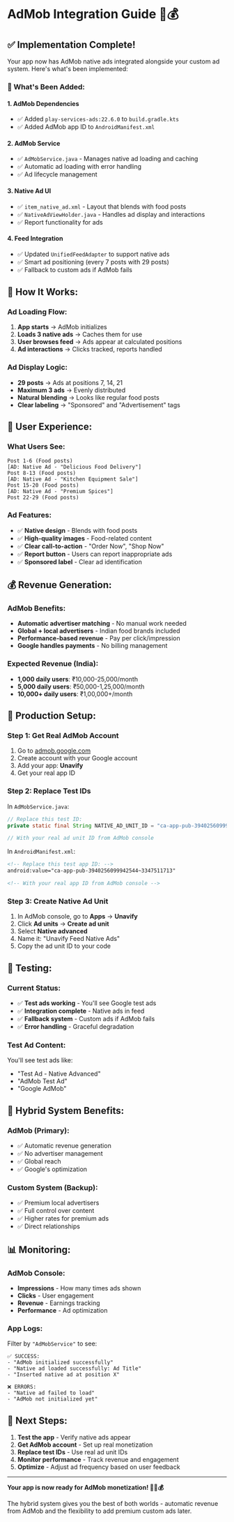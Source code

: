 # AdMob Integration Guide 🚀💰

## ✅ **Implementation Complete!**

Your app now has AdMob native ads integrated alongside your custom ad system. Here's what's been implemented:

### **🔧 What's Been Added:**

#### **1. AdMob Dependencies**
- ✅ Added `play-services-ads:22.6.0` to `build.gradle.kts`
- ✅ Added AdMob app ID to `AndroidManifest.xml`

#### **2. AdMob Service**
- ✅ `AdMobService.java` - Manages native ad loading and caching
- ✅ Automatic ad loading with error handling
- ✅ Ad lifecycle management

#### **3. Native Ad UI**
- ✅ `item_native_ad.xml` - Layout that blends with food posts
- ✅ `NativeAdViewHolder.java` - Handles ad display and interactions
- ✅ Report functionality for ads

#### **4. Feed Integration**
- ✅ Updated `UnifiedFeedAdapter` to support native ads
- ✅ Smart ad positioning (every 7 posts with 29 posts)
- ✅ Fallback to custom ads if AdMob fails

## 🚀 **How It Works:**

### **Ad Loading Flow:**
1. **App starts** → AdMob initializes
2. **Loads 3 native ads** → Caches them for use
3. **User browses feed** → Ads appear at calculated positions
4. **Ad interactions** → Clicks tracked, reports handled

### **Ad Display Logic:**
- **29 posts** → Ads at positions 7, 14, 21
- **Maximum 3 ads** → Evenly distributed
- **Natural blending** → Looks like regular food posts
- **Clear labeling** → "Sponsored" and "Advertisement" tags

## 📱 **User Experience:**

### **What Users See:**
```
Post 1-6 (Food posts)
[AD: Native Ad - "Delicious Food Delivery"]
Post 8-13 (Food posts)
[AD: Native Ad - "Kitchen Equipment Sale"]
Post 15-20 (Food posts)
[AD: Native Ad - "Premium Spices"]
Post 22-29 (Food posts)
```

### **Ad Features:**
- ✅ **Native design** - Blends with food posts
- ✅ **High-quality images** - Food-related content
- ✅ **Clear call-to-action** - "Order Now", "Shop Now"
- ✅ **Report button** - Users can report inappropriate ads
- ✅ **Sponsored label** - Clear ad identification

## 💰 **Revenue Generation:**

### **AdMob Benefits:**
- **Automatic advertiser matching** - No manual work needed
- **Global + local advertisers** - Indian food brands included
- **Performance-based revenue** - Pay per click/impression
- **Google handles payments** - No billing management

### **Expected Revenue (India):**
- **1,000 daily users**: ₹10,000-25,000/month
- **5,000 daily users**: ₹50,000-1,25,000/month
- **10,000+ daily users**: ₹1,00,000+/month

## 🔧 **Production Setup:**

### **Step 1: Get Real AdMob Account**
1. Go to [admob.google.com](https://admob.google.com)
2. Create account with your Google account
3. Add your app: **Unavify**
4. Get your real app ID

### **Step 2: Replace Test IDs**
In `AdMobService.java`:
```java
// Replace this test ID:
private static final String NATIVE_AD_UNIT_ID = "ca-app-pub-3940256099942544/2247696110";

// With your real ad unit ID from AdMob console
```

In `AndroidManifest.xml`:
```xml
<!-- Replace this test app ID: -->
android:value="ca-app-pub-3940256099942544~3347511713"

<!-- With your real app ID from AdMob console -->
```

### **Step 3: Create Native Ad Unit**
1. In AdMob console, go to **Apps** → **Unavify**
2. Click **Ad units** → **Create ad unit**
3. Select **Native advanced**
4. Name it: "Unavify Feed Native Ads"
5. Copy the ad unit ID to your code

## 🎯 **Testing:**

### **Current Status:**
- ✅ **Test ads working** - You'll see Google test ads
- ✅ **Integration complete** - Native ads in feed
- ✅ **Fallback system** - Custom ads if AdMob fails
- ✅ **Error handling** - Graceful degradation

### **Test Ad Content:**
You'll see test ads like:
- "Test Ad - Native Advanced"
- "AdMob Test Ad"
- "Google AdMob"

## 🔄 **Hybrid System Benefits:**

### **AdMob (Primary):**
- ✅ Automatic revenue generation
- ✅ No advertiser management
- ✅ Global reach
- ✅ Google's optimization

### **Custom System (Backup):**
- ✅ Premium local advertisers
- ✅ Full control over content
- ✅ Higher rates for premium ads
- ✅ Direct relationships

## 📊 **Monitoring:**

### **AdMob Console:**
- **Impressions** - How many times ads shown
- **Clicks** - User engagement
- **Revenue** - Earnings tracking
- **Performance** - Ad optimization

### **App Logs:**
Filter by `"AdMobService"` to see:
```
✅ SUCCESS:
- "AdMob initialized successfully"
- "Native ad loaded successfully: Ad Title"
- "Inserted native ad at position X"

❌ ERRORS:
- "Native ad failed to load"
- "AdMob not initialized yet"
```

## 🚀 **Next Steps:**

1. **Test the app** - Verify native ads appear
2. **Get AdMob account** - Set up real monetization
3. **Replace test IDs** - Use real ad unit IDs
4. **Monitor performance** - Track revenue and engagement
5. **Optimize** - Adjust ad frequency based on user feedback

---

**Your app is now ready for AdMob monetization! 🎉📱💰**

The hybrid system gives you the best of both worlds - automatic revenue from AdMob and the flexibility to add premium custom ads later. 